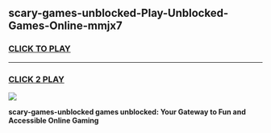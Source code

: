 
## scary-games-unblocked-Play-Unblocked-Games-Online-mmjx7
<h3>
<a href="https://premium76.site?title=scary-games-unblocked&ref=24A">CLICK TO PLAY</a></h3>
<hr>

<h3>
<a href="https://premium76.site?title=scary-games-unblocked&ref=24A">CLICK 2 PLAY</a>
  
</h3>

<a href="https://premium76.site?title=scary-games-unblocked&ref=24A"><img src="https://clearcache.store/games.png"></a>


**scary-games-unblocked games unblocked: Your Gateway to Fun and Accessible Online Gaming**
